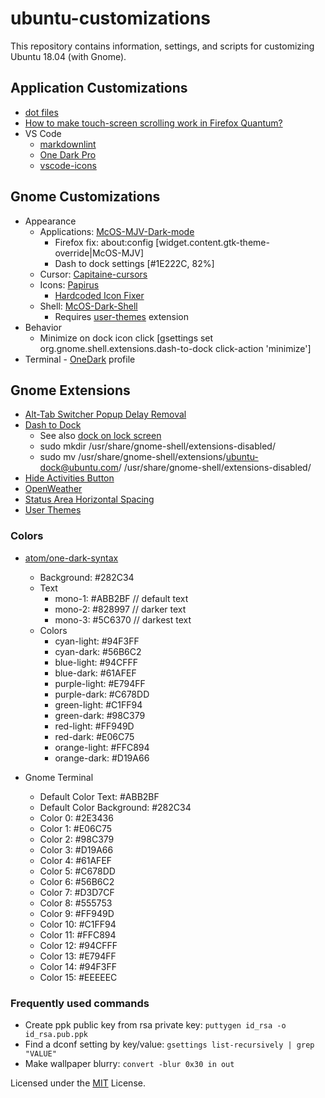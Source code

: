 # ubuntu-customizations

This repository contains information, settings, and scripts for customizing Ubuntu 18.04 (with Gnome).

## Application Customizations

* [dot files](resources/dotfiles)
* [How to make touch-screen scrolling work in Firefox Quantum?](https://askubuntu.com/questions/978226/how-to-make-touch-screen-scrolling-work-in-firefox-quantum)
* VS Code
  * [markdownlint](https://github.com/DavidAnson/vscode-markdownlint)
  * [One Dark Pro](https://github.com/Binaryify/OneDark-Pro)
  * [vscode-icons](https://github.com/vscode-icons/vscode-icons)

## Gnome Customizations

* Appearance
  * Applications: [McOS-MJV-Dark-mode](https://github.com/paullinuxthemer/Mc-OS-themes)
    * Firefox fix: about:config [widget.content.gtk-theme-override|McOS-MJV]
    * Dash to dock settings [#1E222C, 82%]
  * Cursor: [Capitaine-cursors](https://github.com/keeferrourke/capitaine-cursors)
  * Icons: [Papirus](https://github.com/PapirusDevelopmentTeam/papirus-icon-theme)
    * [Hardcoded Icon Fixer](https://github.com/Foggalong/hardcode-fixer)
  * Shell: [McOS-Dark-Shell](https://github.com/paullinuxthemer/Mc-OS-themes/tree/master/McOS-Shell-themes)
    * Requires [user-themes](https://extensions.gnome.org/extension/19/user-themes/) extension
* Behavior
  * Minimize on dock icon click [gsettings set org.gnome.shell.extensions.dash-to-dock click-action 'minimize']
* Terminal - [OneDark](application-settings/gnome-terminal.txt) profile

## Gnome Extensions

* [Alt-Tab Switcher Popup Delay Removal](https://extensions.gnome.org/extension/1317/alt-tab-switcher-popup-delay-removal/)
* [Dash to Dock](https://extensions.gnome.org/extension/307/dash-to-dock/)
  * See also [dock on lock screen](https://github.com/micheleg/dash-to-dock/issues/649)
  * sudo mkdir /usr/share/gnome-shell/extensions-disabled/
  * sudo mv /usr/share/gnome-shell/extensions/ubuntu-dock@ubuntu.com/ /usr/share/gnome-shell/extensions-disabled/
* [Hide Activities Button](https://extensions.gnome.org/extension/744/hide-activities-button/)
* [OpenWeather](https://extensions.gnome.org/extension/750/openweather/)
* [Status Area Horizontal Spacing](https://extensions.gnome.org/extension/355/status-area-horizontal-spacing/)
* [User Themes](https://extensions.gnome.org/extension/19/user-themes/)

### Colors

* [atom/one-dark-syntax](https://github.com/atom/one-dark-syntax)
  * Background: #282C34
  * Text
    * mono-1:   #ABB2BF // default text
    * mono-2:   #828997 // darker text
    * mono-3:   #5C6370 // darkest text
  * Colors
    * cyan-light:   #94F3FF
    * cyan-dark:    #56B6C2
    * blue-light:   #94CFFF
    * blue-dark:    #61AFEF
    * purple-light: #E794FF
    * purple-dark:  #C678DD
    * green-light:  #C1FF94
    * green-dark:   #98C379
    * red-light:    #FF949D
    * red-dark:     #E06C75
    * orange-light: #FFC894
    * orange-dark:  #D19A66

* Gnome Terminal
  * Default Color Text:  #ABB2BF
  * Default Color Background: #282C34
  * Color 0:  #2E3436
  * Color 1:  #E06C75
  * Color 2:  #98C379
  * Color 3:  #D19A66
  * Color 4:  #61AFEF
  * Color 5:  #C678DD
  * Color 6:  #56B6C2
  * Color 7:  #D3D7CF
  * Color 8:  #555753
  * Color 9:  #FF949D
  * Color 10: #C1FF94
  * Color 11: #FFC894
  * Color 12: #94CFFF
  * Color 13: #E794FF
  * Color 14: #94F3FF
  * Color 15: #EEEEEC

### Frequently used commands

* Create ppk public key from rsa private key: `puttygen id_rsa -o id_rsa.pub.ppk`
* Find a dconf setting by key/value: `gsettings list-recursively | grep "VALUE"`
* Make wallpaper blurry: `convert -blur 0x30 in out`

Licensed under the [MIT](LICENSE) License.
